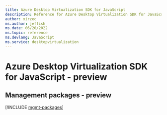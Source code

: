 ```yaml
---
title: Azure Desktop Virtualization SDK for JavaScript
description: Reference for Azure Desktop Virtualization SDK for JavaScript
author: xirzec
ms.author: jeffish
ms.date: 06/20/2022
ms.topic: reference
ms.devlang: JavaScript
ms.service: desktopvirtualization
---
```

# Azure Desktop Virtualization SDK for JavaScript - preview
## Management packages - preview
[!INCLUDE [mgmt-packages](desktop-virtualization-mgmt-index.md)]

